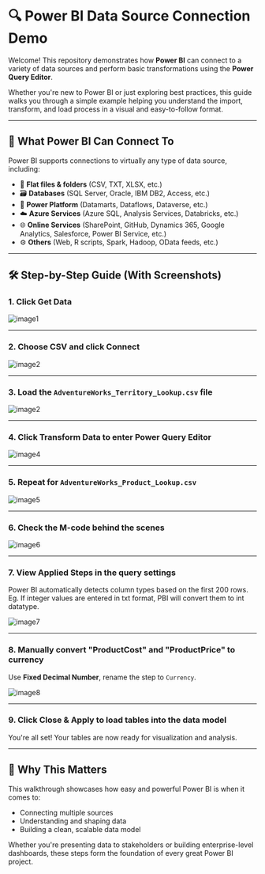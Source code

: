 # 🔍 Power BI Data Source Connection Demo

Welcome! This repository demonstrates how **Power BI** can connect to a variety of data sources and perform basic transformations using the **Power Query Editor**.

Whether you're new to Power BI or just exploring best practices, this guide walks you through a simple example helping you understand the import, transform, and load process in a visual and easy-to-follow format.

---

## 🔗 What Power BI Can Connect To

Power BI supports connections to virtually any type of data source, including:

- 📄 **Flat files & folders** (CSV, TXT, XLSX, etc.)
- 🗃️ **Databases** (SQL Server, Oracle, IBM DB2, Access, etc.)
- 🧩 **Power Platform** (Datamarts, Dataflows, Dataverse, etc.)
- ☁️ **Azure Services** (Azure SQL, Analysis Services, Databricks, etc.)
- 🌐 **Online Services** (SharePoint, GitHub, Dynamics 365, Google Analytics, Salesforce, Power BI Service, etc.)
- ⚙️ **Others** (Web, R scripts, Spark, Hadoop, OData feeds, etc.)

---

## 🛠️ Step-by-Step Guide (With Screenshots)

### 1. Click **Get Data**

![image1](https://github.com/user-attachments/assets/78682475-bd1f-4e1a-9583-2da53a69f4eb)

---

### 2. Choose **CSV** and click **Connect**

![image2](https://github.com/user-attachments/assets/efb9f52d-ffab-40e7-a20b-c68227e6bf61)

---

### 3. Load the `AdventureWorks_Territory_Lookup.csv` file

![image2](https://github.com/user-attachments/assets/b893e7cf-b05e-4950-8caa-68649fa9166e)

---

### 4. Click **Transform Data** to enter Power Query Editor

![image4](https://github.com/user-attachments/assets/04e9f431-e24e-4a72-b8cc-96f3d6e19e57)

---

### 5. Repeat for `AdventureWorks_Product_Lookup.csv`

![image5](https://github.com/user-attachments/assets/d999b279-35df-4dd2-a5b4-c0044652019e)

---

### 6. Check the **M-code** behind the scenes

![image6](https://github.com/user-attachments/assets/0b72cde0-502f-4343-ad0e-7763f3436356)

---

### 7. View **Applied Steps** in the query settings

Power BI automatically detects column types based on the first 200 rows. Eg. If integer values are entered in txt format, PBI will convert them to int datatype.

![image7](https://github.com/user-attachments/assets/d67f0aba-6feb-491f-87c2-48bf9cff9131)

---

### 8. Manually convert "ProductCost" and "ProductPrice" to currency

Use **Fixed Decimal Number**, rename the step to `Currency`.

![image8](https://github.com/user-attachments/assets/17dcffe4-69fd-449f-91c1-15a12240f71d)

---

### 9. Click **Close & Apply** to load tables into the data model

You're all set! Your tables are now ready for visualization and analysis.

---

## 🧠 Why This Matters

This walkthrough showcases how easy and powerful Power BI is when it comes to:

- Connecting multiple sources  
- Understanding and shaping data  
- Building a clean, scalable data model

Whether you're presenting data to stakeholders or building enterprise-level dashboards, these steps form the foundation of every great Power BI project.

